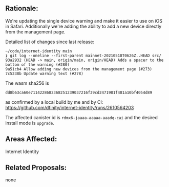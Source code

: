 ## Rationale:

We're updating the single device warning and make it easier to use on iOS in Safari. Additionally we're adding the ability to add a new device directly from the management page.

Detailed list of changes since last release:
```
~/code/internet-identity main
❯ git log --oneline --first-parent mainnet-20210518T0626Z..HEAD src/
93a2932 (HEAD -> main, origin/main, origin/HEAD) Adds a spacer to the bottom of the warning (#280)
9a51cb4 Allow adding new devices from the management page (#273)
7c5238b Update warning text (#278)
```

The wasm sha256 is
```
dd8b63ca60e7114228682368251239037216f39cd2471981f481a10bf4054d89
```
as confirmed by a local build by me and by CI: https://github.com/dfinity/internet-identity/runs/2610564203

The affected canister id is `rdmx6-jaaaa-aaaaa-aaadq-cai` and the desired install mode is `upgrade`.

## Areas Affected:

Internet Identity

## Related Proposals:

none
